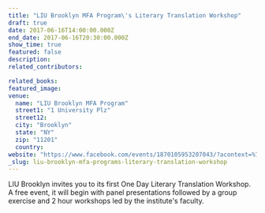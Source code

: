```yaml
---
title: "LIU Brooklyn MFA Program\'s Literary Translation Workshop"
draft: true
date: 2017-06-16T14:00:00.000Z
end_date: 2017-06-16T20:30:00.000Z
show_time: true
featured: false
description:
related_contributors:

related_books:
featured_image: 
venue:
  name: "LIU Brooklyn MFA Program"
  street1: "1 University Plz"
  street12:
  city: "Brooklyn"
  state: "NY"
  zip: "11201"
  country:
website: "https://www.facebook.com/events/1870105953207043/?acontext=%7B%22ref%22%3A%223%22%2C%22ref_newsfeed_story_type%22%3A%22regular%22%2C%22action_history%22%3A%22null%22%7D"
_slug: liu-brooklyn-mfa-programs-literary-translation-workshop
---
```


LIU Brooklyn invites you to its first One Day Literary Translation Workshop. A free event, it will begin with panel presentations followed by a group exercise and 2 hour workshops led by the institute's faculty.

